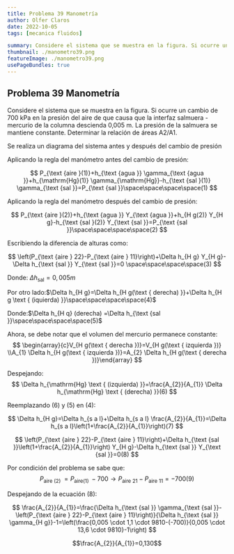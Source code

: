 ```yaml
---
title: Problema 39 Manometría
author: Olfer Claros
date: 2022-10-05
tags: [mecanica fluidos]

summary: Considere el sistema que se muestra en la figura. Si ocurre un cambio de 700 kPa en la presión del aire de que causa que la interfaz salmuera -  mercurio de la columna descienda 0,005 m. La presión de la salmuera se mantiene constante. Determinar la relación de áreas A2/A1.
thumbnail: ./manometro39.png
featureImage: ./manometro39.png
usePageBundles: true
---
```


## Problema 39 Manometría

Considere el sistema que se muestra en la figura. Si ocurre un cambio de 700 kPa en la presión del aire de que causa que la interfaz salmuera -  mercurio de la columna descienda 0,005 m. La presión de la salmuera se mantiene constante. Determinar la relación de áreas A2/A1.

Se realiza un diagrama del sistema antes y después del cambio de presión

Aplicando la regla del manómetro antes del cambio de presión:

$$
P_{\text {aire }(1)}+h_{\text {agua }} \gamma_{\text {agua }}+h_{\mathrm{Hg}(1)} \gamma_{\mathrm{Hg}}-h_{\text {sal }(1)} \gamma_{\text {sal }}=P_{\text {sal }}\space\space\space\space(1)
$$

Aplicando la regla del manómetro después del cambio de presión:

$$
 P_{\text {aire }(2)}+h_{\text {agua }} Y_{\text {agua }}+h_{H g(2)} Y_{H g}-h_{\text {sal }(2)} Y_{\text {sal }}=P_{\text {sal }}\space\space\space\space(2) 
$$

Escribiendo la diferencia de alturas como: 

$$
\left(P_{\text {aire } 22}-P_{\text {aire } 11}\right)+\Delta h_{H g} Y_{H g}-\Delta h_{\text {sal }} Y_{\text {sal }}=0 \space\space\space\space(3)
$$

Donde: $\Delta h_{\text {sal}}=0,005m$

Por otro lado:$\Delta h_{H g}=\Delta h_{H g(\text { derecha) }}+\Delta h_{H g \text { (iquierda) }}\space\space\space\space(4)$

Donde:$\Delta h_{H q} (derecha)  =\Delta h_{\text {sal }}\space\space\space\space(5)$

Ahora, se debe notar que el volumen del mercurio permanece constante:
$$
\begin{array}{c}V_{H g(\text { derecha })}=V_{H g(\text { izquierda })} 
\\A_{1} \Delta h_{H g(\text { izquierda })}=A_{2} \Delta h_{H g(\text { derecha })}\end{array}
$$

Despejando:
$$
\Delta h_{\mathrm{Hg} \text { (izquierda) }}=\frac{A_{2}}{A_{1}} \Delta h_{\mathrm{Hg} \text { (derecha) }}(6)
$$

Reemplazando (6) y (5) en (4):

$$
\Delta h_{H g}=\Delta h_{s a l}+\Delta h_{s a l} \frac{A_{2}}{A_{1}}=\Delta h_{s a l}\left(1+\frac{A_{2}}{A_{1}}\right)(7)
$$

$$
\left(P_{\text {aire } 22}-P_{\text {aire } 11}\right)+\Delta h_{\text {sal }}\left(1+\frac{A_{2}}{A_{1}}\right) Y_{H g}-\Delta h_{\text {sal }} Y_{\text {sal }}=0(8)
$$

Por condición del problema se sabe que:
$$
P_{\text {aire (2) }}=P_{\text {aire(1) }}-700 \rightarrow P_{\text {aire } 21}-P_{\text {aire } 11}=-700(9)
$$

Despejando de la ecuación (8):

$$
\frac{A_{2}}{A_{1}}=\frac{\Delta h_{\text {sal }} \gamma_{\text {sal }}-\left(P_{\text {aire } 22}-P_{\text {aire } 11}\right)}{\Delta h_{\text {sal }} \gamma_{H g}}-1=\left(\frac{0,005 \cdot 1,1 \cdot 9810-(-700)}{0,005 \cdot 13,6 \cdot 9810}-1\right)
$$

$$\frac{A_{2}}{A_{1}}=0,130$$
